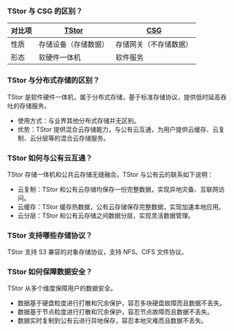 ### TStor 与 CSG 的区别？

| 对比项 | [TStor](https://cloud.tencent.com/document/product/1374) | [CSG](https://cloud.tencent.com/document/product/581) |
|---------|---------|---------|
| 性质 | 存储设备（存储数据） | 存储网关（不存储数据） |
| 形态 | 软硬件一体机 | 软件服务 |

### TStor 与分布式存储的区别？

TStor 是软件硬件一体机，属于分布式存储，基于标准存储协议，提供低时延高吞吐的存储服务。
- 使用方式：与业界其他分布式存储并无区别。
- 优势：TStor 提供混合云存储能力，与公有云互通，为用户提供云缓存、云复制、云分层等的混合云存储服务。

### TStor 如何与公有云互通？

TStor 存储一体机和公共云存储无缝融合。TStor 与公有云的联系如下说明：
- 云复制：TStor 和公有云存储均保存一份完整数据，实现异地灾备、互联网访问。
- 云缓存：TStor 缓存热数据，公有云存储保存完整数据，实现加速本地应用。
- 云分层：TStor 和公有云存储之间数据分层，实现灵活数据管理。

### TStor 支持哪些存储协议？

TStor 支持 S3 兼容的对象存储协议，支持 NFS、CIFS 文件协议。

### TStor 如何保障数据安全？

TStor 从多个维度保障用户的数据安全。
- 数据基于硬盘粒度进行打散和冗余保护，容忍多块硬盘故障而且数据不丢失。
- 数据基于节点粒度进行打散和冗余保护，容忍节点故障而且数据不丢失。
- 数据实时复制到公有云进行异地保存，容忍本地灾难而且数据不丢失。
